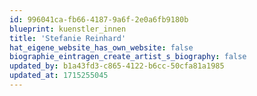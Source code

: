 ```yaml
---
id: 996041ca-fb66-4187-9a6f-2e0a6fb9180b
blueprint: kuenstler_innen
title: 'Stefanie Reinhard'
hat_eigene_website_has_own_website: false
biographie_eintragen_create_artist_s_biography: false
updated_by: b1a43fd3-c865-4122-b6cc-50cfa81a1985
updated_at: 1715255045
---
```

